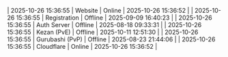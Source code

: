 | 2025-10-26 15:36:55 | Website | Online | 2025-10-26 15:36:52 |
| 2025-10-26 15:36:55 | Registration | Offline | 2025-09-09 16:40:23 |
| 2025-10-26 15:36:55 | Auth Server | Offline | 2025-08-18 09:33:31 |
| 2025-10-26 15:36:55 | Kezan (PvE) | Offline | 2025-10-11 12:51:30 |
| 2025-10-26 15:36:55 | Gurubashi (PvP) | Offline | 2025-08-23 21:44:06 |
| 2025-10-26 15:36:55 | Cloudflare | Online | 2025-10-26 15:36:52 |
